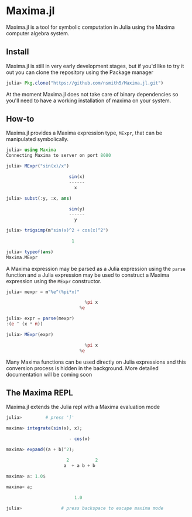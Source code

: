 # Maxima.jl 

Maxima.jl is a tool for symbolic computation in Julia using the Maxima computer algebra system.

## Install

Maxima.jl is still in very early development stages, but if you'd like to try it out you can clone the repository using the Package manager

```julia
julia> Pkg.clone("https://github.com/nsmith5/Maxima.jl.git")
```

At the moment Maxima.jl does not take care of binary dependencies so you'll need to have a working installation of maxima on your system. 

## How-to

Maxima.jl provides a Maxima expression type, `MExpr`, that can be manipulated symbolically.  

```julia
julia> using Maxima
Connecting Maxima to server on port 8080

julia> MExpr("sin(x)/x")

                        sin(x)
                        ------
                          x

julia> subst(:y, :x, ans)

                        sin(y)
                        ------
                          y

julia> trigsimp(m"sin(x)^2 + cos(x)^2")

                         1
                         
julia> typeof(ans)
Maxima.MExpr
```
A Maxima expression may be parsed as a Julia expression using the `parse` function and a Julia expression may be used to construct a Maxima expression using the `MExpr` constructor.

```julia
julia> mexpr = m"%e^(%pi*x)"

                              %pi x
                            %e

julia> expr = parse(mexpr)
:(e ^ (x * π))

julia> MExpr(expr)

                              %pi x
                            %e
```
Many Maxima functions can be used directly on Julia expressions and this conversion process is hidden in the background. More detailed documentation will be coming soon

## The Maxima REPL

Maxima.jl extends the Julia repl with a Maxima evaluation mode

```julia
julia>         # press ']'

maxima> integrate(sin(x), x);

                        - cos(x)

maxima> expand((a + b)^2);

                       2          2
                      a  + a b + b

maxima> a: 1.0$

maxima> a;
          
                          1.0

julia>               # press backspace to escape maxima mode
```


